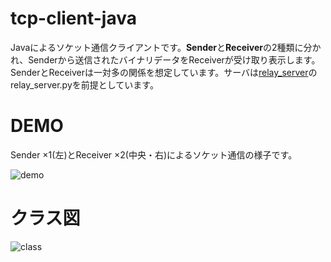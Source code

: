 # tcp-client-java
Javaによるソケット通信クライアントです。**Sender**と**Receiver**の2種類に分かれ、Senderから送信されたバイナリデータをReceiverが受け取り表示します。SenderとReceiverは一対多の関係を想定しています。サーバは[relay_server](https://github.com/hiro4669/relay_server/)のrelay_server.pyを前提としています。


# DEMO
Sender ×1(左)とReceiver ×2(中央・右)によるソケット通信の様子です。

![demo](https://user-images.githubusercontent.com/52157596/104133039-6bab0e80-53c4-11eb-8b99-6abc4ff7d79a.gif)

# クラス図
![class](https://user-images.githubusercontent.com/52157596/104136121-a10d2780-53d7-11eb-9933-5849591046ff.png)
